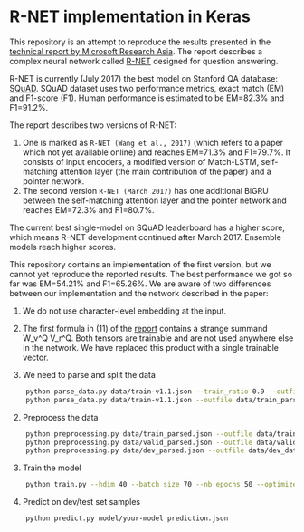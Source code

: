 # R-NET implementation in Keras

This repository is an attempt to reproduce the results presented in the [technical report by Microsoft Research Asia](https://www.microsoft.com/en-us/research/wp-content/uploads/2017/05/r-net.pdf). The report describes a complex neural network called [R-NET](https://www.microsoft.com/en-us/research/publication/mrc/) designed for question answering.

R-NET is currently (July 2017) the best model on Stanford QA database: [SQuAD](https://rajpurkar.github.io/SQuAD-explorer/). SQuAD dataset uses two performance metrics, exact match (EM) and F1-score (F1). Human performance is estimated to be EM=82.3% and F1=91.2%. 

The report describes two versions of R-NET:
1. One is marked as `R-NET (Wang et al., 2017)` (which refers to a paper which not yet available online) and reaches EM=71.3% and F1=79.7%. It consists of input encoders, a modified version of Match-LSTM, self-matching attention layer (the main contribution of the paper) and a pointer network. 
2. The second version `R-NET (March 2017)` has one additional BiGRU between the self-matching attention layer and the pointer network and reaches EM=72.3% and F1=80.7%.

The current best single-model on SQuAD leaderboard has a higher score, which means R-NET development continued after March 2017. Ensemble models reach higher scores.

This repository contains an implementation of the first version, but we cannot yet reproduce the reported results. The best performance we got so far was EM=54.21% and F1=65.26%. We are aware of two differences between our implementation and the network described in the paper:

1. We do not use character-level embedding at the input.
2. The first formula in (11) of the [report](https://www.microsoft.com/en-us/research/wp-content/uploads/2017/05/r-net.pdf) contains a strange summand W_v^Q V_r^Q. Both tensors are trainable and are not used anywhere else in the network. We have replaced this product with a single trainable vector.

1. We need to parse and split the data
```sh
    python parse_data.py data/train-v1.1.json --train_ratio 0.9 --outfile data/train_parsed.json --outfile_valid data/valid_parsed.json
    python parse_data.py data/train-v1.1.json --outfile data/train_parsed.json
```

2. Preprocess the data
```sh
    python preprocessing.py data/train_parsed.json --outfile data/train_data.pkl
    python preprocessing.py data/valid_parsed.json --outfile data/valid_data.pkl
    python preprocessing.py data/dev_parsed.json --outfile data/dev_data.pkl
```

3. Train the model
```sh
    python train.py --hdim 40 --batch_size 70 --nb_epochs 50 --optimizer adam --dropout 0.2
```

4. Predict on dev/test set samples
```sh
    python predict.py model/your-model prediction.json
```
